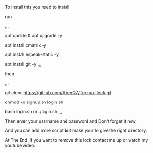 To install this you need to install

run

,,,

apt update & apt upgrade -y

apt install cmatrix -y

apt install espeak-static -y

apt install git -y
,,,

then 

,,,

git clone https://github.com/AlienQ7/Termux-lock.git

chmod +x signup.sh login.sh

bash login.sh or ./login.sh
,,,

Then enter your username and password and Don't forget it
now,

And you can add more script but make your to give the right directory.

At The End ,if you want to remove this lock 
contact me up or watch my youtube video.
